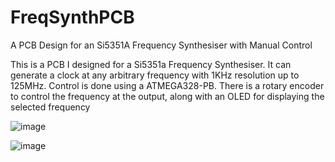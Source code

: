 # FreqSynthPCB
A PCB Design for an Si5351A Frequency Synthesiser with Manual Control

This is a PCB I designed for a Si5351a Frequency Synthesiser. It can generate a clock at any arbitrary frequency with 1KHz resolution up to 125MHz.
Control is done using a ATMEGA328-PB. 
There is a rotary encoder to control the frequency at the output, along with an OLED for displaying the selected frequency

![image](https://github.com/jamesfletcher22/FreqSynthPCB/assets/82707346/816ee795-1419-4bb5-b951-8ffddcd22e84)


![image](https://github.com/jamesfletcher22/FreqSynthPCB/assets/82707346/b961bf8e-0c8a-49fb-9465-2f5002b4ba9f)
